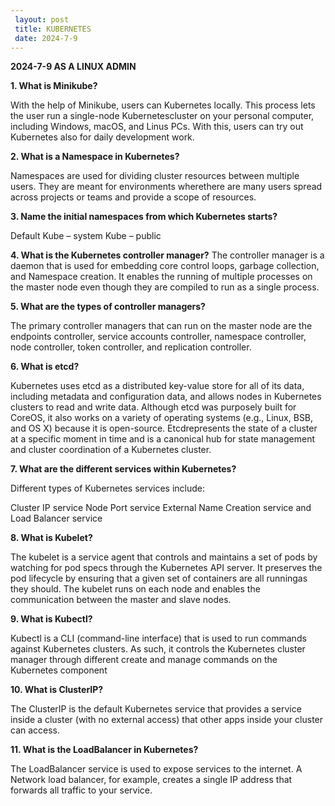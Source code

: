 ```yaml
---
 layout: post
 title: KUBERNETES
 date: 2024-7-9
---
```

**2024-7-9 AS A LINUX ADMIN**

**1. What is Minikube?**

With the help of Minikube, users can Kubernetes locally. This process lets the user run a single-node Kubernetescluster on your personal computer, including Windows, macOS, and Linus PCs. With this, users can try out Kubernetes also for daily development work.

**2. What is a Namespace in Kubernetes?**

Namespaces are used for dividing cluster resources between multiple users. They are meant for environments wherethere are many users spread across projects or teams and provide a scope of resources.

**3. Name the initial namespaces from which Kubernetes starts?**

Default
Kube – system
Kube – public

**4. What is the Kubernetes controller manager?**
The controller manager is a daemon that is used for embedding core control loops, garbage collection, and 
Namespace creation. It enables the running of multiple processes on the master node even though they are 
compiled to run as a single process.

**5. What are the types of controller managers?**

The primary controller managers that can run on the master node are the endpoints controller, service accounts 
controller, namespace controller, node controller, token controller, and replication controller.

**6. What is etcd?**

Kubernetes uses etcd as a distributed key-value store for all of its data, including metadata and configuration data, and allows nodes in Kubernetes clusters to read and write data. Although etcd was purposely built for CoreOS, it also works on a variety of operating systems (e.g., Linux, BSB, and OS X) because it is open-source. Etcdrepresents the state of a cluster at a specific moment in time and is a canonical hub for state management and 
cluster coordination of a Kubernetes cluster.


**7. What are the different services within Kubernetes?**

Different types of Kubernetes services include: 

Cluster IP service
Node Port service
External Name Creation service and 
Load Balancer service


**8. What is Kubelet?**

The kubelet is a service agent that controls and maintains a set of pods by watching for pod specs through the 
Kubernetes API server. It preserves the pod lifecycle by ensuring that a given set of containers are all runningas they should. The kubelet runs on each node and enables the communication between the master and slave nodes.

**9. What is Kubectl?**

Kubectl is a CLI (command-line interface) that is used to run commands against Kubernetes clusters. As such, it controls the Kubernetes cluster manager through different create and manage commands on the Kubernetes component

**10. What is ClusterIP?**

The ClusterIP is the default Kubernetes service that provides a service inside a cluster (with no external 
access) that other apps inside your cluster can access. 


**11. What is the LoadBalancer in Kubernetes?**

The LoadBalancer service is used to expose services to the internet. A Network load balancer, for example, 
creates a single IP address that forwards all traffic to your service. 
